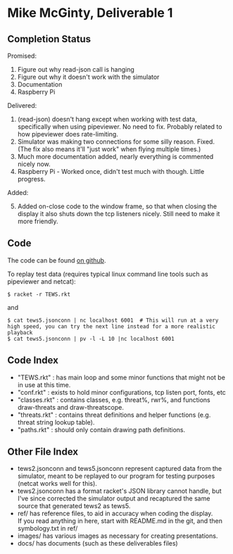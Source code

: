 Mike McGinty, Deliverable 1
===========================


Completion Status
-----------------

Promised:

1. Figure out why read-json call is hanging
2. Figure out why it doesn't work with the simulator
3. Documentation
4. Raspberry Pi

Delivered:

1. (read-json) doesn't hang except when working with test data, specifically when using pipeviewer. No need to fix. Probably related to how pipeviewer does rate-limiting.
2. Simulator was making two connections for some silly reason. Fixed. (The fix also means it'll "just work" when flying multiple times.)
3. Much more documentation added, nearly everything is commented nicely now.
4. Raspberry Pi - Worked once, didn't test much with though. Little progress.

Added:

5. Added on-close code to the window frame, so that when closing the display it also shuts down the tcp listeners nicely. Still need to make it more friendly.


Code
----

The code can be found [on github](https://github.com/mach327/DCS-RWR-racket).

To replay test data (requires typical linux command line tools such as pipeviewer and netcat):

	$ racket -r TEWS.rkt

and

	$ cat tews5.jsonconn | nc localhost 6001  # This will run at a very high speed, you can try the next line instead for a more realistic playback
	$ cat tews5.jsonconn | pv -l -L 10 |nc localhost 6001


Code Index
----------

* "TEWS.rkt"    : has main loop and some minor functions that might not be in use at this time.
* "conf.rkt"    : exists to hold minor configurations, tcp listen port, fonts, etc
* "classes.rkt" : contains classes, e.g. threat%, rwr%, and functions draw-threats and draw-threatscope.
* "threats.rkt" : contains threat definitions and helper functions (e.g. threat string lookup table).
* "paths.rkt"   : should only contain drawing path definitions.

Other File Index
-----------------

* tews2.jsonconn and tews5.jsonconn represent captured data from the simulator, meant to be replayed to our program for testing purposes (netcat works well for this).
* tews2.jsonconn has a format racket's JSON library cannot handle, but I've since corrected the simulator output and recaptured the same source that generated tews2 as tews5.
* ref/ has reference files, to aid in accuracy when coding the display.  
	If you read anything in here, start with README.md in the git, and then symbology.txt in ref/
* images/ has various images as necessary for creating presentations.
* docs/ has documents (such as these deliverables files)
